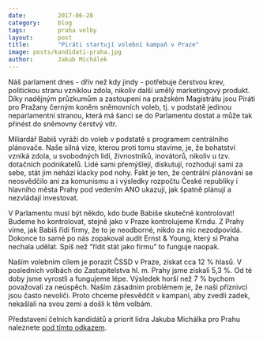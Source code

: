 ```yaml
---
date:         2017-06-28
category:     blog
tags:         praha volby
layout:       post
title:        "Piráti startují volební kampaň v Praze"
image: posts/kandidati-praha.jpg
author:       Jakub Michálek
---
```


Náš parlament dnes - dřív než kdy jindy - potřebuje čerstvou krev, politickou stranu vzniklou zdola, nikoliv další umělý marketingový produkt. Díky nadějným průzkumům a zastoupení na pražském Magistrátu jsou Piráti pro Pražany černým koněm sněmovních voleb, tj. v podstatě jedinou neparlamentní stranou, která má šanci se do Parlamentu dostat a může tak přinést do sněmovny čerstvý vítr.

Miliardář Babiš vyráží do voleb v podstatě s programem centrálního plánovače. Naše silná vize, kterou proti tomu stavíme, je, že bohatství vzniká zdola, u svobodných lidí, živnostníků, inovátorů, nikoliv u tzv. dotačních podnikatelů. Lidé sami přemýšlejí, diskutují, rozhodují sami za sebe, stát jim nehází klacky pod nohy. Fakt je ten, že centrální plánování se neosvědčilo ani za komunismu a i výsledky rozpočtu České republiky i hlavního města Prahy pod vedením ANO ukazují, jak špatně plánují a nezvládají investovat.

V Parlamentu musí být někdo, kdo bude Babiše skutečně kontrolovat! Budeme ho kontrolovat, stejně jako v Praze kontrolujeme Krndu. Z Prahy víme, jak Babiš řídí firmy, že to je neodborné, nikdo za nic nezodpovídá. Dokonce to samé po nás zopakoval audit Ernst & Young, který si Praha nechala udělat. Spíš než “řídit stát jako firmu” to funguje naopak.

Naším volebním cílem je porazit ČSSD v Praze, získat cca 12 % hlasů. V posledních volbách do Zastupitelstva hl. m. Prahy jsme získali 5,3 %. Od té doby jsme vyrostli a fungujeme lépe. Výsledek horší než 7 % bychom považovali za neúspěch. Naším zásadním problémem je, že naši příznivci jsou často nevoliči. Proto chceme přesvědčit v kampani, aby zvedli zadek, nekašlali na svou zemi a došli k těm volbám.


Představení čelních kandidátů a priorit lídra Jakuba Michálka pro Prahu naleznete [pod tímto odkazem](https://docs.google.com/document/d/1ZlinvVtEK-uGzQ2GrNZPmt9KKUCCPY_Lc8nB9AUXGNY/edit).
